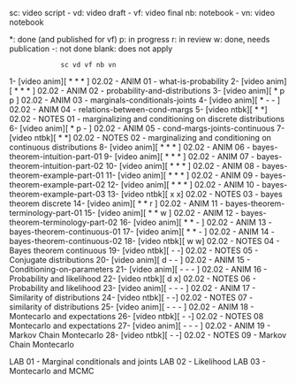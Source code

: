 
sc: video script  -   vd: video draft   -  vf: video final
nb: notebook -  vn: video notebook

*: done (and published for vf)
p: in progress
r: in review
w: done, needs publication
-: not done
blank: does not apply

                 sc vd vf nb vn
1-  [video anim][ *  *  *      ] 02.02 - ANIM 01 - what-is-probability
2-  [video anim][ *  *  *      ] 02.02 - ANIM 02 - probability-and-distributions
3-  [video anim][ *  p  p      ] 02.02 - ANIM 03 - marginals-conditionals-joints
4-  [video anim][ *  -  -      ] 02.02 - ANIM 04 - relations-between-cond-margs
5-  [video ntbk][          *  *] 02.02 - NOTES 01 - marginalizing and conditioning on discrete distributions
6-  [video anim][ *  p  -      ] 02.02 - ANIM 05 - cond-margs-joints-continuous
7-  [video ntbk][          *  *] 02.02 - NOTES 02 - marginalizing and conditioning on continuous distributions
8-  [video anim][ *  *  *      ] 02.02 - ANIM 06 - bayes-theorem-intuition-part-01
9-  [video anim][ *  *  *      ] 02.02 - ANIM 07 - bayes-theorem-intuition-part-02
10- [video anim][ *  *  *      ] 02.02 - ANIM 08 - bayes-theorem-example-part-01
11- [video anim][ *  *  *      ] 02.02 - ANIM 09 - bayes-theorem-example-part-02
12- [video anim][ *  *  *      ] 02.02 - ANIM 10 - bayes-theorem-example-part-03
13- [video ntbk][          x  x] 02.02 - NOTES 03 - bayes theorem discrete
14- [video anim][ *  *  r      ] 02.02 - ANIM 11 - bayes-theorem-terminology-part-01
15- [video anim][ *  *  w      ] 02.02 - ANIM 12 - bayes-theorem-terminology-part-02
16- [video anim][ *  *  -      ] 02.02 - ANIM 13 - bayes-theorem-continuous-01
17- [video anim][ *  *  -      ] 02.02 - ANIM 14 - bayes-theorem-continuous-02
18- [video ntbk][          w  w] 02.02 - NOTES 04 - Bayes theorem continuous
19- [video ntbk][          -  -] 02.02 - NOTES 05 - Conjugate distributions
20- [video anim][ d  -  -      ] 02.02 - ANIM 15 - Conditioning-on-parameters
21- [video anim][ -  -  -      ] 02.02 - ANIM 16 - Probability and likelihood
22- [video ntbk][          d  x] 02.02 - NOTES 06 - Probability and likelihood
23- [video anim][ -  -  -      ] 02.02 - ANIM 17 - Similarity of distributions
24- [video ntbk][          -  -] 02.02 - NOTES 07 - similarity of distributions
25- [video anim][ -  -  -      ] 02.02 - ANIM 18 - Montecarlo and expectations
26- [video ntbk][          -  -] 02.02 - NOTES 08 Montecarlo and expectations
27- [video anim][ -  -  -      ] 02.02 - ANIM 19 - Markov Chain Montecarlo
28- [video ntbk][          -  -] 02.02 - NOTES 09 - Markov Chain Montecarlo

LAB 01 - Marginal conditionals and joints
LAB 02 - Likelihood
LAB 03 - Montecarlo and MCMC

